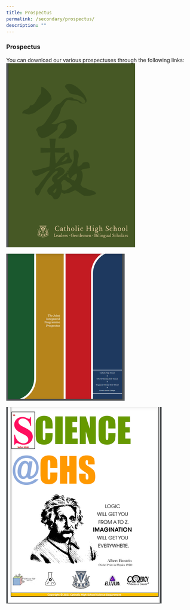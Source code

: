 ```yaml
---
title: Prospectus
permalink: /secondary/prospectus/
description: ""
---
```

### Prospectus


You can download our various prospectuses through the following links:
[![Catholic High School Prospectus](/images/Secondary/CatholichighschoolProspectus.png)](https://drive.google.com/file/d/1mz5LgrF0QK0vGy1L4HmwSl02pwGMWe5w/view)

[![The Joint Integrated Programme Prospectus](/images/Secondary/JointIntegratedProgramme.png)](https://drive.google.com/file/d/1wnjt30AeCY4L-VZwnaF6yYQEALu_3rWY/view?usp=sharing)

[![Science@CHS Prospectus](/images/Secondary/ScienceCHS.png)](https://drive.google.com/file/d/155SWFfGAriWTZuWd68rs3Ov9PMYp6UZ3/view)
